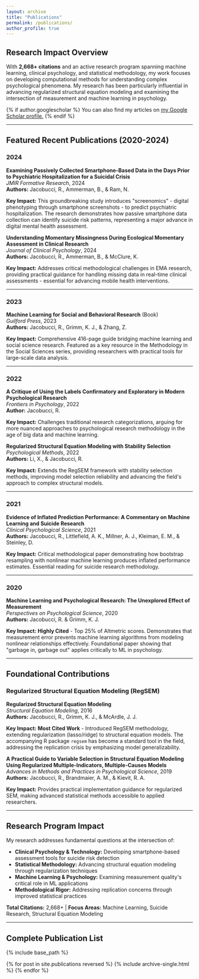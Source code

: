 ```yaml
---
layout: archive
title: "Publications"
permalink: /publications/
author_profile: true
---
```


## Research Impact Overview

With **2,668+ citations** and an active research program spanning machine learning, clinical psychology, and statistical methodology, my work focuses on developing computational methods for understanding complex psychological phenomena. My research has been particularly influential in advancing regularized structural equation modeling and examining the intersection of measurement and machine learning in psychology.

{% if author.googlescholar %}
  You can also find my articles on <u><a href="{{author.googlescholar}}">my Google Scholar profile</a>.</u>
{% endif %}

---

## Featured Recent Publications (2020-2024)

### 2024

**Examining Passively Collected Smartphone-Based Data in the Days Prior to Psychiatric Hospitalization for a Suicidal Crisis**  
*JMIR Formative Research*, 2024  
**Authors:** Jacobucci, R., Ammerman, B., & Ram, N.

**Key Impact:** This groundbreaking study introduces "screenomics" - digital phenotyping through smartphone screenshots - to predict psychiatric hospitalization. The research demonstrates how passive smartphone data collection can identify suicide risk patterns, representing a major advance in digital mental health assessment.

**Understanding Momentary Missingness During Ecological Momentary Assessment in Clinical Research**  
*Journal of Clinical Psychology*, 2024  
**Authors:** Jacobucci, R., Ammerman, B., & McClure, K.

**Key Impact:** Addresses critical methodological challenges in EMA research, providing practical guidance for handling missing data in real-time clinical assessments - essential for advancing mobile health interventions.

---

### 2023

**Machine Learning for Social and Behavioral Research** (Book)  
*Guilford Press*, 2023  
**Authors:** Jacobucci, R., Grimm, K. J., & Zhang, Z.

**Key Impact:** Comprehensive 416-page guide bridging machine learning and social science research. Featured as a key resource in the Methodology in the Social Sciences series, providing researchers with practical tools for large-scale data analysis.

---

### 2022

**A Critique of Using the Labels Confirmatory and Exploratory in Modern Psychological Research**  
*Frontiers in Psychology*, 2022  
**Author:** Jacobucci, R.

**Key Impact:** Challenges traditional research categorizations, arguing for more nuanced approaches to psychological research methodology in the age of big data and machine learning.

**Regularized Structural Equation Modeling with Stability Selection**  
*Psychological Methods*, 2022  
**Authors:** Li, X., & Jacobucci, R.

**Key Impact:** Extends the RegSEM framework with stability selection methods, improving model selection reliability and advancing the field's approach to complex structural models.

---

### 2021

**Evidence of Inflated Prediction Performance: A Commentary on Machine Learning and Suicide Research**  
*Clinical Psychological Science*, 2021  
**Authors:** Jacobucci, R., Littlefield, A. K., Millner, A. J., Kleiman, E. M., & Steinley, D.

**Key Impact:** Critical methodological paper demonstrating how bootstrap resampling with nonlinear machine learning produces inflated performance estimates. Essential reading for suicide research methodology.

---

### 2020

**Machine Learning and Psychological Research: The Unexplored Effect of Measurement**  
*Perspectives on Psychological Science*, 2020  
**Authors:** Jacobucci, R. & Grimm, K. J.

**Key Impact:** **Highly Cited** - Top 25% of Altmetric scores. Demonstrates that measurement error prevents machine learning algorithms from modeling nonlinear relationships effectively. Foundational paper showing that "garbage in, garbage out" applies critically to ML in psychology.

---

## Foundational Contributions

### Regularized Structural Equation Modeling (RegSEM)

**Regularized Structural Equation Modeling**  
*Structural Equation Modeling*, 2016  
**Authors:** Jacobucci, R., Grimm, K. J., & McArdle, J. J.

**Key Impact:** **Most Cited Work** - Introduced RegSEM methodology, extending regularization (lasso/ridge) to structural equation models. The accompanying R package `regsem` has become a standard tool in the field, addressing the replication crisis by emphasizing model generalizability.

**A Practical Guide to Variable Selection in Structural Equation Modeling Using Regularized Multiple-Indicators, Multiple-Causes Models**  
*Advances in Methods and Practices in Psychological Science*, 2019  
**Authors:** Jacobucci, R., Brandmaier, A. M., & Kievit, R. A.

**Key Impact:** Provides practical implementation guidance for regularized SEM, making advanced statistical methods accessible to applied researchers.

---

## Research Program Impact

My research addresses fundamental questions at the intersection of:

- **Clinical Psychology & Technology:** Developing smartphone-based assessment tools for suicide risk detection
- **Statistical Methodology:** Advancing structural equation modeling through regularization techniques  
- **Machine Learning & Psychology:** Examining measurement quality's critical role in ML applications
- **Methodological Rigor:** Addressing replication concerns through improved statistical practices

**Total Citations:** 2,668+ | **Focus Areas:** Machine Learning, Suicide Research, Structural Equation Modeling

---

## Complete Publication List

{% include base_path %}

{% for post in site.publications reversed %}
  {% include archive-single.html %}
{% endfor %}
